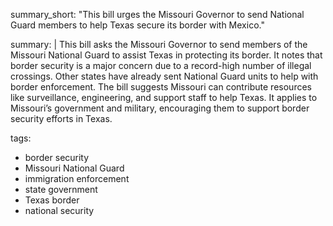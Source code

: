 summary_short: "This bill urges the Missouri Governor to send National Guard members to help Texas secure its border with Mexico."

summary: |
  This bill asks the Missouri Governor to send members of the Missouri National Guard to assist Texas in protecting its border. It notes that border security is a major concern due to a record-high number of illegal crossings. Other states have already sent National Guard units to help with border enforcement. The bill suggests Missouri can contribute resources like surveillance, engineering, and support staff to help Texas. It applies to Missouri’s government and military, encouraging them to support border security efforts in Texas.

tags:
  - border security
  - Missouri National Guard
  - immigration enforcement
  - state government
  - Texas border
  - national security
